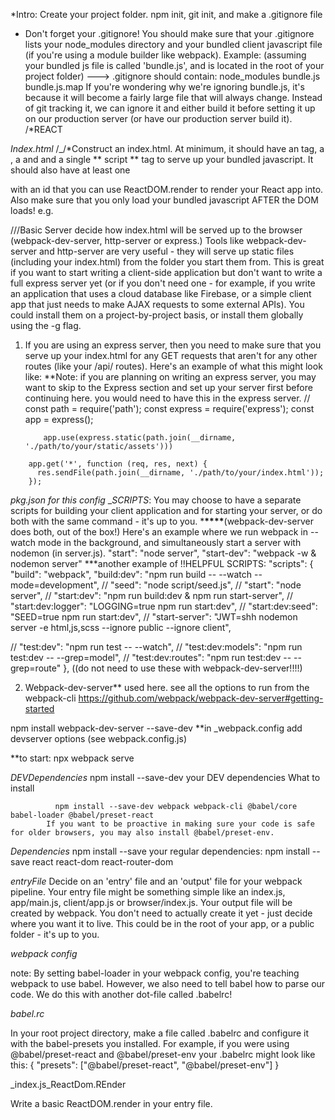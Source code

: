 \*Intro:
Create your project folder. npm init, git init, and make a .gitignore file

- Don't forget your .gitignore! You should make sure that your .gitignore lists your node_modules directory and your bundled client javascript file (if you're using a module builder like webpack).
  Example: (assuming your bundled js file is called 'bundle.js', and is located in the root of your project folder)
  ---> .gitignore should contain:
  node_modules
  bundle.js
  bundle.js.map
  If you're wondering why we're ignoring bundle.js, it's because it will become a fairly large file that will always change. Instead of git tracking it, we can ignore it and either build it before setting it up on our production server (or have our production server build it).
  /\*REACT

_Index.html_
/\_/\*Construct an index.html. At minimum, it should have an <html> tag, a <head>, a <body> and and a single ** script ** tag to serve up your bundled javascript. It should also have at least one <div> with an id that you can use ReactDOM.render to render your React app into. Also make sure that you only load your bundled javascript AFTER the DOM loads!
e.g.

<!--
  <head>
  <!-- Our js bundle will be in 'bundle.js' -->
  <!-- The 'defer' attribute will ensure that it is run only after the DOM finishes loading
  <script src="/bundle.js" defer></script>
  <!-- Responsive design? Check. This tag will make mobile browsers scale to device width
<meta name="viewport" content="width=device-width, initial-scale=1">
</head>
<!-- Defines the character set
<meta charset="UTF-8">
<!-- MDN recommends placing this right after your <head> tag

<body>
<div id= "*app"></div>
</body>
-->

///Basic Server
decide how index.html will be served up to the browser (webpack-dev-server, http-server or express.)
Tools like webpack-dev-server and http-server are very useful - they will serve up static files (including your index.html) from the folder you start them from. This is great if you want to start writing a client-side application but don't want to write a full express server yet (or if you don't need one - for example, if you write an application that uses a cloud database like Firebase, or a simple client app that just needs to make AJAX requests to some external APIs).
You could install them on a project-by-project basis, or install them globally using the -g flag.

1.  If you are using an express server, then you need to make sure that you serve up your index.html for any GET requests that aren't for any other routes (like your /api/ routes). Here's an example of what this might look like:
    \*\*Note: if you are planning on writing an express server, you may want to skip to the Express section and set up your server first before continuing here.
    you would need to have this in the express server.
    //
    const path = require('path');
    const express = require('express');
    const app = express();

       <!--you'll of course want static middleware so your browser can request things like your 'bundle.js'-->

            app.use(express.static(path.join(__dirname, './path/to/your/static/assets')))

<!--Any routes or other various middlewares should go here!-->

<!--Make sure this is right at the end of your server logic!
      The only thing after this might be a piece of middleware to serve up 500 errors for server problems
      (However, if you have middleware to serve up 404s, that go would before this as well)-->

        app.get('*', function (req, res, next) {
          res.sendFile(path.join(__dirname, './path/to/your/index.html'));
        });

_pkg.json for this config_
\__SCRIPTS_:
You may choose to have a separate scripts for building your client application and for starting your server, or do both with the same command - it's up to you. \***\*\*\*\***(webpack-dev-server does both, out of the box!)
Here's an example where we run webpack in --watch mode in the background, and simultaneously start a server with nodemon (in server.js).
"start": "node server",
"start-dev": "webpack -w & nodemon server"
\*\*\*another example of !!HELPFUL SCRIPTS:
"scripts": {
"build": "webpack",
"build:dev": "npm run build -- --watch --mode=development",
// "seed": "node script/seed.js",
// "start": "node server",
// "start:dev": "npm run build:dev & npm run start-server",
// "start:dev:logger": "LOGGING=true npm run start:dev",
// "start:dev:seed": "SEED=true npm run start:dev",
// "start-server": "JWT=shh nodemon server -e html,js,scss --ignore public --ignore client",

<!--// "test": "NODE_ENV=test JWT=a_secret mocha \"./server/**/_.spec.js\" \"./client/\*\*/_.spec.js\" --require @babel/register --require esm ",-->

// "test:dev": "npm run test -- --watch",
// "test:dev:models": "npm run test:dev -- --grep=model",
// "test:dev:routes": "npm run test:dev -- --grep=route"
},
((do not need to use these with webpack-dev-server!!!!)

2.  Webpack-dev-server\*\* used here.
    see all the options to run from the webpack-cli
    https://github.com/webpack/webpack-dev-server#getting-started

npm install webpack-dev-server --save-dev
\*\*in \_webpack.config add devserver options (see webpack.config.js)

<!--
devServer: {
    static: {
      directory: path.join(__dirname, 'public'),
    },
    compress: true,
  },
  entry: {
    index: ['./client/index.js'],
  },
  mode: 'development',
  output: {
    path: path.resolve(__dirname, 'public'),
    filename: 'bundle.js',
  },
  (....)-->

\*\*to start: npx webpack serve

_DEVDependencies_
npm install --save-dev your DEV dependencies
What to install

              npm install --save-dev webpack webpack-cli @babel/core babel-loader @babel/preset-react
            If you want to be proactive in making sure your code is safe for older browsers, you may also install @babel/preset-env.

_Dependencies_
npm install --save your regular dependencies:
npm install --save react react-dom react-router-dom

_entryFile_
Decide on an 'entry' file and an 'output' file for your webpack pipeline.
Your entry file might be something simple like an index.js, app/main.js, client/app.js or browser/index.js.
Your output file will be created by webpack. You don't need to actually create it yet - just decide where you want it to live. This could be in the root of your app, or a public folder - it's up to you.

_webpack config_

<!-- module.exports = {
  entry: [
    './client/index.js'
  ],
  output: {
    path: __dirname,
    filename: './public/bundle.js'
  },
  devtool: 'source-map',
  module: {
    rules: [
      {
        test: /\.jsx?$/,
        exclude: /node_modules/,
        loader: 'babel-loader',
        options: {
          presets: [
            '@babel/preset-react'
          ]
        }
      }
    ]
  }
}-->

note: By setting babel-loader in your webpack config, you're teaching webpack to use babel. However, we also need to tell babel how to parse our code. We do this with another dot-file called .babelrc!

_babel.rc_

In your root project directory, make a file called .babelrc and configure it with the babel-presets you installed.
For example, if you were using @babel/preset-react and @babel/preset-env your .babelrc might look like this:
{
"presets": ["@babel/preset-react", "@babel/preset-env"]
}

\_index.js_ReactDom.REnder

Write a basic ReactDOM.render in your entry file.

<!--import React from 'react';
import ReactDOM from 'react-dom';

ReactDOM.render(
  <div>Hello, world!</div>,
  document.getElementById('app') // make sure this is the same as the id of the div in your index.html
);-->
